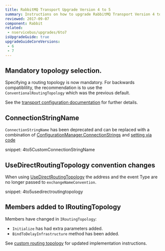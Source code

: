 ```yaml
---
title: RabbitMQ Transport Upgrade Version 4 to 5
summary: Instructions on how to upgrade RabbitMQ Transport Version 4 to 5.
reviewed: 2017-09-07
component: Rabbit
related:
 - nservicebus/upgrades/6to7
isUpgradeGuide: true
upgradeGuideCoreVersions:
 - 6
 - 7
---
```


## Mandatory topology selection.

Specifying a routing topology is now mandatory. For backwards compatiblility, the recommendation is to use the `ConventionalRoutingTopology` which was the previous default. 

See the [transport configuration documentation](/transports/rabbitmq/#routing-topology) for further details.


## ConnectionStringName

`ConnectionStringName` has been deprecated and can be replaced with a combination of [ConfigurationManager.ConnectionStrings](https://msdn.microsoft.com/en-us/library/system.configuration.configurationmanager.connectionstrings.aspx) and [setting via code](/transports/rabbitmq/connection-settings.md#specifying-the-connection-string-via-code)

snippet: 4to5CustomConnectionStringName


## UseDirectRoutingTopology convention changes

When using [UseDirectRoutingTopology](/transports/rabbitmq/routing-topology.md#direct-routing-topology-enabling-direct-routing-topology) the address and the event Type are no longer passed to `exchangeNameConvention`.

snippet: 4to5usedirectroutingtopology


## Members added to IRoutingTopology

Members have changed in `IRoutingTopology`:

 * `Initialize` has had extra parameters added.
 * `BindToDelayInfrastructure` method has been added.

See [custom routing topology](/transports/rabbitmq/routing-topology.md#custom-routing-topology) for updated implementation instructions.

